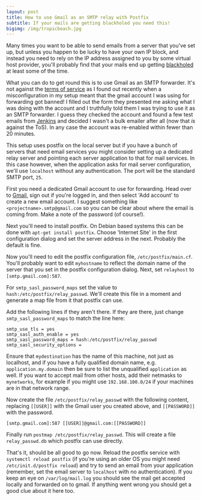 ```yaml
---
layout: post
title: How to use Gmail as an SMTP relay with Postfix
subtitle: If your mails are getting blackholed you need this!
bigimg: /img/tropicbeach.jpg
---
```


Many times you want to be able to send emails from a server that you've set up, but unless
you happen to be lucky to have your own IP block, and instead you need to rely on the IP 
address assigned to you by some virtual host provider, you'll probably find that your
mails end up getting [blackholed](https://en.wikipedia.org/wiki/DNSBL) at least some of the
time.

What you can do to get round this is to use Gmail as an SMTP forwarder. It's not against 
the [terms of service](https://www.google.com/intl/en/policies/terms/) as I found out recently
when a misconfiguration in my setup meant that the gmail account I was using for forwarding 
got banned! I filled out the form they presented me asking what I was doing with the account
and I truthfully told them I was trying to use it as an SMTP forwarder. I guess they checked 
the account and found a few test emails from [Jenkins](https://jenkins.io) and decided I wasn't
a bulk emailer after all (now that *is* against the ToS). In any case the account was re-enabled
within fewer than 20 minutes.

This setup uses postfix on the local server but if you have a bunch of servers that need 
email services you might consider setting up a dedicated relay server and pointing each server
application to that for mail services. In this case however, when the application asks
for mail server configuration, we'll use `localhost` without any authentication. The port
will be the standard SMTP port, `25`.

First you need a dedicated Gmail account to use for forwarding. Head over to [Gmail](https://gmail.com), 
sign out if you're logged in, and then select 'Add account' to create a new email account.
I suggest something like `<projectname>.smtp@gmail.com` so you can be clear about where the email
is coming from. Make a note of the password (of course!).

Next you'll need to install postfix. On Debian based systems this can be done with 
`apt-get install postfix`. Choose 'Internet Site' in the first configuration dialog and set the
server address in the next. Probably the default is fine.

Now you'll need to edit the postfix configuration file, `/etc/postfix/main.cf`. You'll probably 
want to edit `myhostname` to reflect the domain name of the server that you set in the postfix 
configuration dialog. Next, set `relayhost` to `[smtp.gmail.com]:587`. 

For `smtp_sasl_password_maps` set the value to `hash:/etc/postfix/relay_passwd`. We'll 
create this file in a moment and generate a map file from it that postfix can use.

Add the following lines if they aren't there. If they are there, just change `smtp_sasl_password_maps`
to match the line here:

```
smtp_use_tls = yes 
smtp_sasl_auth_enable = yes
smtp_sasl_password_maps = hash:/etc/postfix/relay_passwd
smtp_sasl_security_options =
```

Ensure that `mydestination` has the name of this machine, not just
as localhost, and if you have a fully qualified domain name, e.g. `application.my.domain` then
be sure to list the unqualified `application` as well. If you want to accept mail from other 
hosts, add their netmasks to `mynetworks`, for example if you might use `192.168.100.0/24` if 
your machines are in that network range.

Now create the file `/etc/postfix/relay_passwd` with the following content, replacing `[[USER]]`
with the Gmail user you created above, and `[[PASSWORD]]` with the password.

```
[smtp.gmail.com]:587 [[USER]]@gmail.com:[[PASSWORD]]
```

Finally run `postmap /etc/postfix/relay_passwd`. This will create a file `relay_passwd.db`
which postfix can use directly.

That's it, should be all good to go now. Reload the postfix service with `systemctl reload postfix`
(if you're using an older OS you might need `/etc/init.d/postfix reload`) and try to send an 
email from your application (remember, set the email server to `localhost` with no authentication).
If you keep an eye on `/var/log/mail.log` you should see the mail get accepted locally and 
forwarded on to gmail. If anything went wrong you should get a good clue about it here too.

